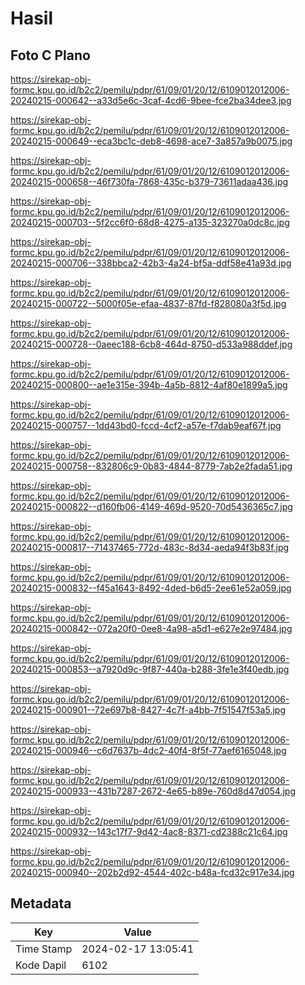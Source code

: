 # Hasil

## Foto C Plano

https://sirekap-obj-formc.kpu.go.id/b2c2/pemilu/pdpr/61/09/01/20/12/6109012012006-20240215-000642--a33d5e6c-3caf-4cd6-9bee-fce2ba34dee3.jpg

https://sirekap-obj-formc.kpu.go.id/b2c2/pemilu/pdpr/61/09/01/20/12/6109012012006-20240215-000649--eca3bc1c-deb8-4698-ace7-3a857a9b0075.jpg

https://sirekap-obj-formc.kpu.go.id/b2c2/pemilu/pdpr/61/09/01/20/12/6109012012006-20240215-000658--46f730fa-7868-435c-b379-73611adaa436.jpg

https://sirekap-obj-formc.kpu.go.id/b2c2/pemilu/pdpr/61/09/01/20/12/6109012012006-20240215-000703--5f2cc6f0-68d8-4275-a135-323270a0dc8c.jpg

https://sirekap-obj-formc.kpu.go.id/b2c2/pemilu/pdpr/61/09/01/20/12/6109012012006-20240215-000706--338bbca2-42b3-4a24-bf5a-ddf58e41a93d.jpg

https://sirekap-obj-formc.kpu.go.id/b2c2/pemilu/pdpr/61/09/01/20/12/6109012012006-20240215-000722--5000f05e-efaa-4837-87fd-f828080a3f5d.jpg

https://sirekap-obj-formc.kpu.go.id/b2c2/pemilu/pdpr/61/09/01/20/12/6109012012006-20240215-000728--0aeec188-6cb8-464d-8750-d533a988ddef.jpg

https://sirekap-obj-formc.kpu.go.id/b2c2/pemilu/pdpr/61/09/01/20/12/6109012012006-20240215-000800--ae1e315e-394b-4a5b-8812-4af80e1899a5.jpg

https://sirekap-obj-formc.kpu.go.id/b2c2/pemilu/pdpr/61/09/01/20/12/6109012012006-20240215-000757--1dd43bd0-fccd-4cf2-a57e-f7dab9eaf67f.jpg

https://sirekap-obj-formc.kpu.go.id/b2c2/pemilu/pdpr/61/09/01/20/12/6109012012006-20240215-000758--832806c9-0b83-4844-8779-7ab2e2fada51.jpg

https://sirekap-obj-formc.kpu.go.id/b2c2/pemilu/pdpr/61/09/01/20/12/6109012012006-20240215-000822--d160fb06-4149-469d-9520-70d5436365c7.jpg

https://sirekap-obj-formc.kpu.go.id/b2c2/pemilu/pdpr/61/09/01/20/12/6109012012006-20240215-000817--71437465-772d-483c-8d34-aeda94f3b83f.jpg

https://sirekap-obj-formc.kpu.go.id/b2c2/pemilu/pdpr/61/09/01/20/12/6109012012006-20240215-000832--f45a1643-8492-4ded-b6d5-2ee61e52a059.jpg

https://sirekap-obj-formc.kpu.go.id/b2c2/pemilu/pdpr/61/09/01/20/12/6109012012006-20240215-000842--072a20f0-0ee8-4a98-a5d1-e627e2e97484.jpg

https://sirekap-obj-formc.kpu.go.id/b2c2/pemilu/pdpr/61/09/01/20/12/6109012012006-20240215-000853--a7920d9c-9f87-440a-b288-3fe1e3f40edb.jpg

https://sirekap-obj-formc.kpu.go.id/b2c2/pemilu/pdpr/61/09/01/20/12/6109012012006-20240215-000901--72e697b8-8427-4c7f-a4bb-7f51547f53a5.jpg

https://sirekap-obj-formc.kpu.go.id/b2c2/pemilu/pdpr/61/09/01/20/12/6109012012006-20240215-000946--c6d7637b-4dc2-40f4-8f5f-77aef6165048.jpg

https://sirekap-obj-formc.kpu.go.id/b2c2/pemilu/pdpr/61/09/01/20/12/6109012012006-20240215-000933--431b7287-2672-4e65-b89e-760d8d47d054.jpg

https://sirekap-obj-formc.kpu.go.id/b2c2/pemilu/pdpr/61/09/01/20/12/6109012012006-20240215-000932--143c17f7-9d42-4ac8-8371-cd2388c21c64.jpg

https://sirekap-obj-formc.kpu.go.id/b2c2/pemilu/pdpr/61/09/01/20/12/6109012012006-20240215-000940--202b2d92-4544-402c-b48a-fcd32c917e34.jpg


## Metadata

| Key        | Value               |
| ---------- | ------------------- |
| Time Stamp | 2024-02-17 13:05:41 |
| Kode Dapil | 6102                |



